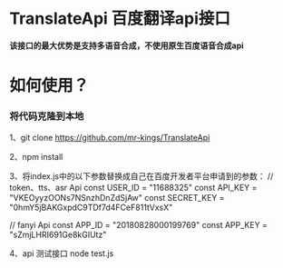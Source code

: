 # TranslateApi 百度翻译api接口

**该接口的最大优势是支持多语音合成，不使用原生百度语音合成api**

# 如何使用？

### 将代码克隆到本地
1、git clone https://github.com/mr-kings/TranslateApi

2、npm install

3、将index.js中的以下参数替换成自己在百度开发者平台申请到的参数：
// token、tts、asr Api
const USER_ID = "11688325"
const API_KEY = "VKEOyyzOONs7NSnzhDnZdSjAw"
const SECRET_KEY = "0hmY5jBAKGxpdC9TDf7d4FCeF811tVxsX"

// fanyi Api
const APP_ID = "20180828000199769"
const APP_KEY = "sZmjLHRI691Ge8kGIUtz"

4、api 测试接口
node test.js

